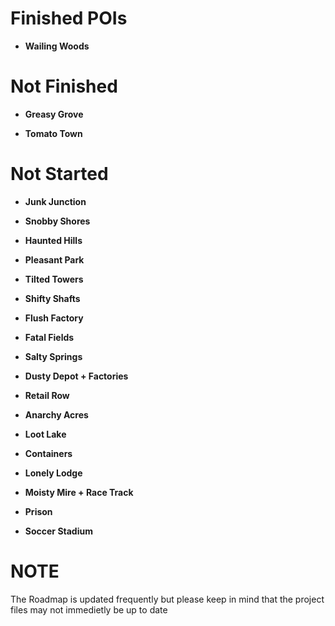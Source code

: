 # Finished POIs
- **Wailing Woods**

# Not Finished
- **Greasy Grove**

- **Tomato Town**
  
# Not Started
- **Junk Junction**
  
- **Snobby Shores**

- **Haunted Hills**

- **Pleasant Park**
 
- **Tilted Towers**

- **Shifty Shafts**

- **Flush Factory**

- **Fatal Fields**

- **Salty Springs**

- **Dusty Depot + Factories**

- **Retail Row**

- **Anarchy Acres**

- **Loot Lake**

- **Containers**

- **Lonely Lodge**

- **Moisty Mire + Race Track**

- **Prison**

- **Soccer Stadium**
# NOTE
The Roadmap is updated frequently but please keep in mind that the project files may not immedietly be up to date
